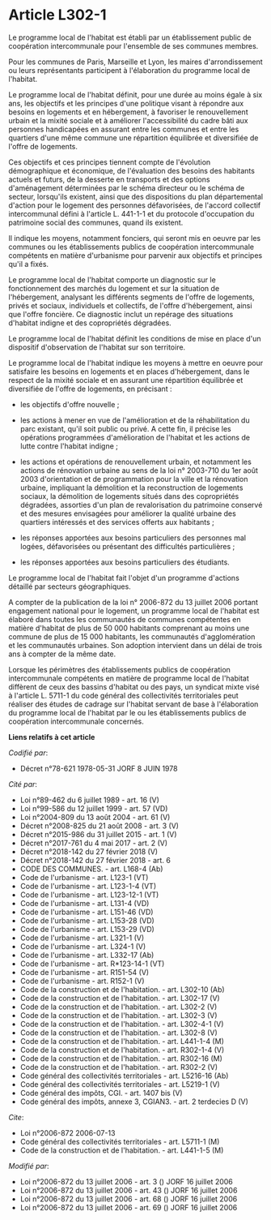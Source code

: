 # Article L302-1

Le programme local de l'habitat est établi par un établissement public de coopération intercommunale pour l'ensemble de ses
communes membres.

Pour les communes de Paris, Marseille et Lyon, les maires d'arrondissement ou leurs représentants participent à l'élaboration
du programme local de l'habitat.

Le programme local de l'habitat définit, pour une durée au moins égale à six ans, les objectifs et les principes d'une
politique visant à répondre aux besoins en logements et en hébergement, à favoriser le renouvellement urbain et la mixité
sociale et à améliorer l'accessibilité du cadre bâti aux personnes handicapées en assurant entre les communes et entre les
quartiers d'une même commune une répartition équilibrée et diversifiée de l'offre de logements.

Ces objectifs et ces principes tiennent compte de l'évolution démographique et économique, de l'évaluation des besoins des
habitants actuels et futurs, de la desserte en transports et des options d'aménagement déterminées par le schéma directeur ou
le schéma de secteur, lorsqu'ils existent, ainsi que des dispositions du plan départemental d'action pour le logement des
personnes défavorisées, de l'accord collectif intercommunal défini à l'article L. 441-1-1 et du protocole d'occupation du
patrimoine social des communes, quand ils existent.

Il indique les moyens, notamment fonciers, qui seront mis en oeuvre par les communes ou les établissements publics de
coopération intercommunale compétents en matière d'urbanisme pour parvenir aux objectifs et principes qu'il a fixés.

Le programme local de l'habitat comporte un diagnostic sur le fonctionnement des marchés du logement et sur la situation de
l'hébergement, analysant les différents segments de l'offre de logements, privés et sociaux, individuels et collectifs, de
l'offre d'hébergement, ainsi que l'offre foncière. Ce diagnostic inclut un repérage des situations d'habitat indigne et des
copropriétés dégradées.

Le programme local de l'habitat définit les conditions de mise en place d'un dispositif d'observation de l'habitat sur son
territoire.

Le programme local de l'habitat indique les moyens à mettre en oeuvre pour satisfaire les besoins en logements et en places
d'hébergement, dans le respect de la mixité sociale et en assurant une répartition équilibrée et diversifiée de l'offre de
logements, en précisant :

- les objectifs d'offre nouvelle ;

- les actions à mener en vue de l'amélioration et de la réhabilitation du parc existant, qu'il soit public ou privé. A cette
fin, il précise les opérations programmées d'amélioration de l'habitat et les actions de lutte contre l'habitat indigne ;

- les actions et opérations de renouvellement urbain, et notamment les actions de rénovation urbaine au sens de la loi n°
2003-710 du 1er août 2003 d'orientation et de programmation pour la ville et la rénovation urbaine, impliquant la démolition
et la reconstruction de logements sociaux, la démolition de logements situés dans des copropriétés dégradées, assorties d'un
plan de revalorisation du patrimoine conservé et des mesures envisagées pour améliorer la qualité urbaine des quartiers
intéressés et des services offerts aux habitants ;

- les réponses apportées aux besoins particuliers des personnes mal logées, défavorisées ou présentant des difficultés
particulières ;

- les réponses apportées aux besoins particuliers des étudiants.

Le programme local de l'habitat fait l'objet d'un programme d'actions détaillé par secteurs géographiques.

A compter de la publication de la loi n° 2006-872 du 13 juillet 2006 portant engagement national pour le logement, un
programme local de l'habitat est élaboré dans toutes les communautés de communes compétentes en matière d'habitat de plus de
50 000 habitants comprenant au moins une commune de plus de 15 000 habitants, les communautés d'agglomération et les
communautés urbaines. Son adoption intervient dans un délai de trois ans à compter de la même date.

Lorsque les périmètres des établissements publics de coopération intercommunale compétents en matière de programme local de
l'habitat diffèrent de ceux des bassins d'habitat ou des pays, un syndicat mixte visé à l'article L. 5711-1 du code général
des collectivités territoriales peut réaliser des études de cadrage sur l'habitat servant de base à l'élaboration du
programme local de l'habitat par le ou les établissements publics de coopération intercommunale concernés.

**Liens relatifs à cet article**

_Codifié par_:

  - Décret n°78-621 1978-05-31 JORF 8 JUIN 1978

_Cité par_:

  - Loi n°89-462 du 6 juillet 1989 - art. 16 (V)
  - Loi n°99-586 du 12 juillet 1999 - art. 57 (VD)
  - Loi n°2004-809 du 13 août 2004 - art. 61 (V)
  - Décret n°2008-825 du 21 août 2008 - art. 3 (V)
  - Décret n°2015-986 du 31 juillet 2015 - art. 1 (V)
  - Décret n°2017-761 du 4 mai 2017 - art. 2 (V)
  - Décret n°2018-142 du 27 février 2018 (V)
  - Décret n°2018-142 du 27 février 2018 - art. 6
  - CODE DES COMMUNES. - art. L168-4 (Ab)
  - Code de l'urbanisme - art. L123-1 (VT)
  - Code de l'urbanisme - art. L123-1-4 (VT)
  - Code de l'urbanisme - art. L123-12-1 (VT)
  - Code de l'urbanisme - art. L131-4 (VD)
  - Code de l'urbanisme - art. L151-46 (VD)
  - Code de l'urbanisme - art. L153-28 (VD)
  - Code de l'urbanisme - art. L153-29 (VD)
  - Code de l'urbanisme - art. L321-1 (V)
  - Code de l'urbanisme - art. L324-1 (V)
  - Code de l'urbanisme - art. L332-17 (Ab)
  - Code de l'urbanisme - art. R*123-14-1 (VT)
  - Code de l'urbanisme - art. R151-54 (V)
  - Code de l'urbanisme - art. R152-1 (V)
  - Code de la construction et de l'habitation. - art. L302-10 (Ab)
  - Code de la construction et de l'habitation. - art. L302-17 (V)
  - Code de la construction et de l'habitation. - art. L302-2 (V)
  - Code de la construction et de l'habitation. - art. L302-3 (V)
  - Code de la construction et de l'habitation. - art. L302-4-1 (V)
  - Code de la construction et de l'habitation. - art. L302-8 (V)
  - Code de la construction et de l'habitation. - art. L441-1-4 (M)
  - Code de la construction et de l'habitation. - art. R302-1-4 (V)
  - Code de la construction et de l'habitation. - art. R302-16 (M)
  - Code de la construction et de l'habitation. - art. R302-2 (V)
  - Code général des collectivités territoriales - art. L5216-16 (Ab)
  - Code général des collectivités territoriales - art. L5219-1 (V)
  - Code général des impôts, CGI. - art. 1407 bis (V)
  - Code général des impôts, annexe 3, CGIAN3. - art. 2 terdecies D (V)

_Cite_:

  - Loi n°2006-872 2006-07-13
  - Code général des collectivités territoriales - art. L5711-1 (M)
  - Code de la construction et de l'habitation. - art. L441-1-5 (M)

_Modifié par_:

  - Loi n°2006-872 du 13 juillet 2006 - art. 3 () JORF 16 juillet 2006
  - Loi n°2006-872 du 13 juillet 2006 - art. 43 () JORF 16 juillet 2006
  - Loi n°2006-872 du 13 juillet 2006 - art. 68 () JORF 16 juillet 2006
  - Loi n°2006-872 du 13 juillet 2006 - art. 69 () JORF 16 juillet 2006
